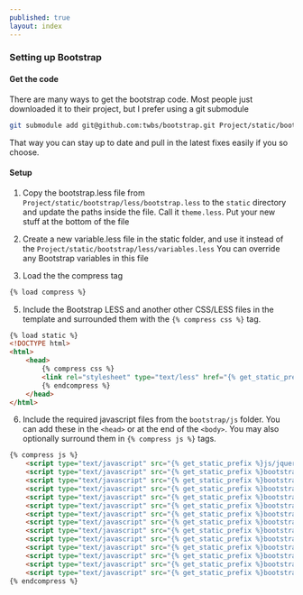 ```yaml
---
published: true
layout: index
---
```


### Setting up Bootstrap

#### Get the code
There are many ways to get the bootstrap code. Most people just downloaded it to their project, but I prefer using a git submodule
```bash
git submodule add git@github.com:twbs/bootstrap.git Project/static/bootstrap
```
That way you can stay up to date and pull in the latest fixes easily if you so choose.
#### Setup
1. Copy the bootstrap.less file from `Project/static/bootstrap/less/bootstrap.less` to the `static` directory and update the paths inside the file. Call it `theme.less`. Put your new stuff at the bottom of the file

2. Create a new variable.less file in the static folder, and use it instead of the `Project/static/bootstrap/less/variables.less`
You can override any Bootstrap variables in this file

4. Load the the compress tag
```html
{% load compress %}
```

5. Include the Bootstrap LESS and another other CSS/LESS files in the template and surrounded them with the `{% compress css %}` tag.
```html
{% load static %}
<!DOCTYPE html>
<html>
	<head>
    	{% compress css %}
		<link rel="stylesheet" type="text/less" href="{% get_static_prefix %}theme.less" media="screen">
        {% endcompress %}
    </head>
</html>
```
6. Include the required javascript files from the `bootstrap/js` folder. You can add these in the `<head>` or at the end of the `<body>`. You may also optionally surround them in `{% compress js %}` tags.

```html
{% compress js %}
	<script type="text/javascript" src="{% get_static_prefix %}js/jquery-1.10.1.js"></script>
	<script type="text/javascript" src="{% get_static_prefix %}bootstrap/js/bootstrap-affix.js"></script>
	<script type="text/javascript" src="{% get_static_prefix %}bootstrap/js/bootstrap-alert.js"></script>
	<script type="text/javascript" src="{% get_static_prefix %}bootstrap/js/bootstrap-button.js"></script>
	<script type="text/javascript" src="{% get_static_prefix %}bootstrap/js/bootstrap-carousel.js"></script>
	<script type="text/javascript" src="{% get_static_prefix %}bootstrap/js/bootstrap-collapse.js"></script>
	<script type="text/javascript" src="{% get_static_prefix %}bootstrap/js/bootstrap-dropdown.js"></script>
	<script type="text/javascript" src="{% get_static_prefix %}bootstrap/js/bootstrap-modal.js"></script>
	<script type="text/javascript" src="{% get_static_prefix %}bootstrap/js/bootstrap-tooltip.js"></script>
	<script type="text/javascript" src="{% get_static_prefix %}bootstrap/js/bootstrap-popover.js"></script>
	<script type="text/javascript" src="{% get_static_prefix %}bootstrap/js/bootstrap-scrollspy.js"></script>
	<script type="text/javascript" src="{% get_static_prefix %}bootstrap/js/bootstrap-tab.js"></script>
	<script type="text/javascript" src="{% get_static_prefix %}bootstrap/js/bootstrap-transition.js"></script>
    <script type="text/javascript" src="{% get_static_prefix %}bootstrap/js/bootstrap-typeahead.js"></script>
{% endcompress %}
```
